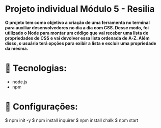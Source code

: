# Projeto individual Módulo 5 - Resilia

**O projeto tem como objetivo a criação de uma ferramenta no terminal para auxiliar desenvolvedores no dia a dia com CSS. Desse modo, foi utilizado o Node para montar um código que vai receber uma lista de propriedades de CSS e vai devolver essa lista ordenada de A-Z. Além disso, o usuário terá opções para exibir a lista e excluir uma  propriedade da mesma.**

# 🔧 Tecnologias:

<ul>
<li>node.js</li>
<li>npm</li>
</ul>

# 🔧 Configurações:
$ npm init -y
$ npm install inquirer
$ npm install chalk
$ npm start
